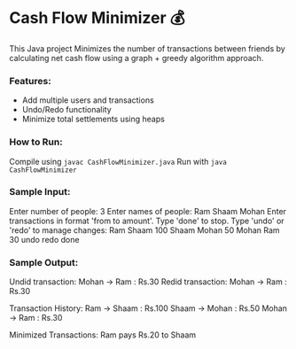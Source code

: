
# Cash Flow Minimizer 💰

This Java project Minimizes the number of transactions between friends by calculating net cash flow using a graph + greedy algorithm approach.

### Features:
- Add multiple users and transactions
- Undo/Redo functionality
- Minimize total settlements using heaps

### How to Run:
Compile using `javac CashFlowMinimizer.java`
Run with `java CashFlowMinimizer`

### Sample Input:
Enter number of people: 
3
Enter names of people:
Ram
Shaam
Mohan
Enter transactions in format 'from to amount'. Type 'done' to stop. Type 'undo' or 'redo' to manage changes:
Ram Shaam 100
Shaam Mohan 50
Mohan Ram 30
undo
redo
done

### Sample Output:
Undid transaction: Mohan -> Ram : Rs.30
Redid transaction: Mohan -> Ram : Rs.30

Transaction History:
Ram -> Shaam : Rs.100
Shaam -> Mohan : Rs.50
Mohan -> Ram : Rs.30

Minimized Transactions:
Ram pays Rs.20 to Shaam


